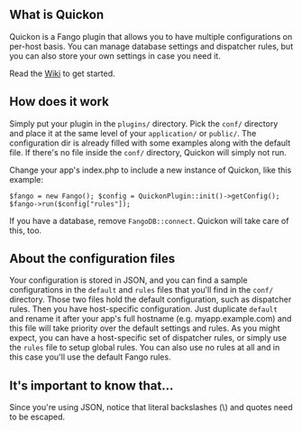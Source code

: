 ## What is Quickon ##

Quickon is a Fango plugin that allows you to have multiple configurations on per-host basis. You can manage database settings and dispatcher rules, but you can also store your own settings in case you need it.

Read the [Wiki](http://wiki.github.com/taniele/Quickon) to get started.

## How does it work ##
Simply put your plugin in the `plugins/` directory. Pick the `conf/` directory and place it at the same level of your `application/` or `public/`. The configuration dir is already filled with some examples along with the default file. If there's no file inside the `conf/` directory, Quickon will simply not run.

Change your app's index.php to include a new instance of Quickon, like this example:

`
$fango = new Fango();
$config = QuickonPlugin::init()->getConfig();
$fango->run($config["rules"]);
`

If you have a database, remove `FangoDB::connect`. Quickon will take care of this, too.

## About the configuration files ##

Your configuration is stored in JSON, and you can find a sample configurations in the `default` and `rules` files that you'll find in the `conf/` directory. Those two files hold the default configuration, such as dispatcher rules.
Then you have host-specific configuration. Just duplicate `default` and rename it after your app's full hostname (e.g. myapp.example.com) and this file will take priority over the default settings and rules. As you might expect, you can have a host-specific set of dispatcher rules, or simply use the `rules` file to setup global rules. You can also use no rules at all and in this case you'll use the default Fango rules.

## It's important to know that... ##

Since you're using JSON, notice that literal backslashes (\\) and quotes need to be escaped.
